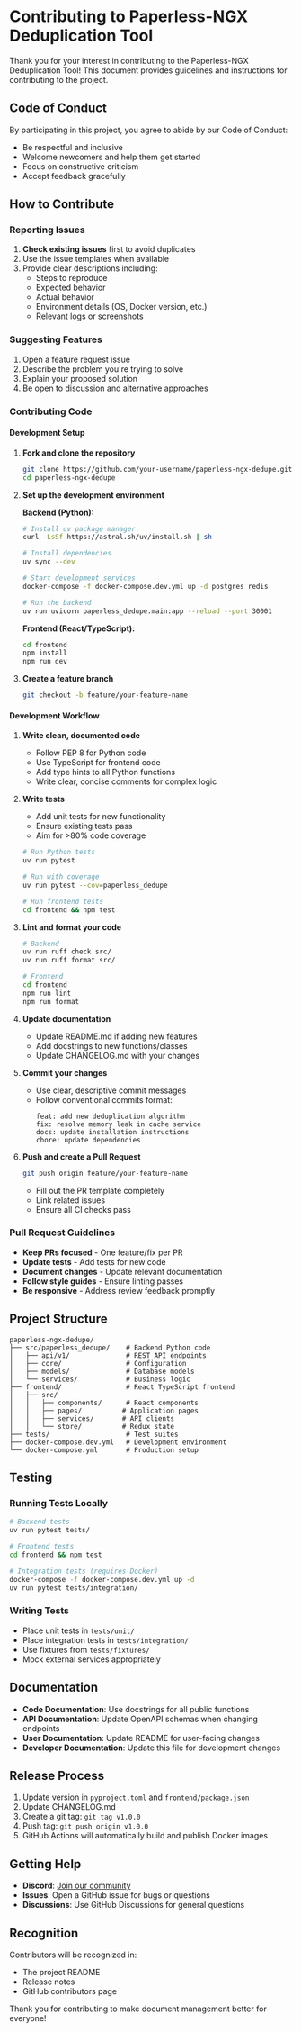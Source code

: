# Contributing to Paperless-NGX Deduplication Tool

Thank you for your interest in contributing to the Paperless-NGX Deduplication Tool! This document provides guidelines and instructions for contributing to the project.

## Code of Conduct

By participating in this project, you agree to abide by our Code of Conduct:

- Be respectful and inclusive
- Welcome newcomers and help them get started
- Focus on constructive criticism
- Accept feedback gracefully

## How to Contribute

### Reporting Issues

1. **Check existing issues** first to avoid duplicates
2. Use the issue templates when available
3. Provide clear descriptions including:
   - Steps to reproduce
   - Expected behavior
   - Actual behavior
   - Environment details (OS, Docker version, etc.)
   - Relevant logs or screenshots

### Suggesting Features

1. Open a feature request issue
2. Describe the problem you're trying to solve
3. Explain your proposed solution
4. Be open to discussion and alternative approaches

### Contributing Code

#### Development Setup

1. **Fork and clone the repository**

   ```bash
   git clone https://github.com/your-username/paperless-ngx-dedupe.git
   cd paperless-ngx-dedupe
   ```

2. **Set up the development environment**

   **Backend (Python):**

   ```bash
   # Install uv package manager
   curl -LsSf https://astral.sh/uv/install.sh | sh

   # Install dependencies
   uv sync --dev

   # Start development services
   docker-compose -f docker-compose.dev.yml up -d postgres redis

   # Run the backend
   uv run uvicorn paperless_dedupe.main:app --reload --port 30001
   ```

   **Frontend (React/TypeScript):**

   ```bash
   cd frontend
   npm install
   npm run dev
   ```

3. **Create a feature branch**
   ```bash
   git checkout -b feature/your-feature-name
   ```

#### Development Workflow

1. **Write clean, documented code**

   - Follow PEP 8 for Python code
   - Use TypeScript for frontend code
   - Add type hints to all Python functions
   - Write clear, concise comments for complex logic

2. **Write tests**

   - Add unit tests for new functionality
   - Ensure existing tests pass
   - Aim for >80% code coverage

   ```bash
   # Run Python tests
   uv run pytest

   # Run with coverage
   uv run pytest --cov=paperless_dedupe

   # Run frontend tests
   cd frontend && npm test
   ```

3. **Lint and format your code**

   ```bash
   # Backend
   uv run ruff check src/
   uv run ruff format src/

   # Frontend
   cd frontend
   npm run lint
   npm run format
   ```

4. **Update documentation**

   - Update README.md if adding new features
   - Add docstrings to new functions/classes
   - Update CHANGELOG.md with your changes

5. **Commit your changes**

   - Use clear, descriptive commit messages
   - Follow conventional commits format:
     ```
     feat: add new deduplication algorithm
     fix: resolve memory leak in cache service
     docs: update installation instructions
     chore: update dependencies
     ```

6. **Push and create a Pull Request**
   ```bash
   git push origin feature/your-feature-name
   ```
   - Fill out the PR template completely
   - Link related issues
   - Ensure all CI checks pass

### Pull Request Guidelines

- **Keep PRs focused** - One feature/fix per PR
- **Update tests** - Add tests for new code
- **Document changes** - Update relevant documentation
- **Follow style guides** - Ensure linting passes
- **Be responsive** - Address review feedback promptly

## Project Structure

```
paperless-ngx-dedupe/
├── src/paperless_dedupe/    # Backend Python code
│   ├── api/v1/              # REST API endpoints
│   ├── core/                # Configuration
│   ├── models/              # Database models
│   └── services/            # Business logic
├── frontend/                # React TypeScript frontend
│   ├── src/
│   │   ├── components/      # React components
│   │   ├── pages/          # Application pages
│   │   ├── services/       # API clients
│   │   └── store/          # Redux state
├── tests/                   # Test suites
├── docker-compose.dev.yml   # Development environment
└── docker-compose.yml       # Production setup
```

## Testing

### Running Tests Locally

```bash
# Backend tests
uv run pytest tests/

# Frontend tests
cd frontend && npm test

# Integration tests (requires Docker)
docker-compose -f docker-compose.dev.yml up -d
uv run pytest tests/integration/
```

### Writing Tests

- Place unit tests in `tests/unit/`
- Place integration tests in `tests/integration/`
- Use fixtures from `tests/fixtures/`
- Mock external services appropriately

## Documentation

- **Code Documentation**: Use docstrings for all public functions
- **API Documentation**: Update OpenAPI schemas when changing endpoints
- **User Documentation**: Update README for user-facing changes
- **Developer Documentation**: Update this file for development changes

## Release Process

1. Update version in `pyproject.toml` and `frontend/package.json`
2. Update CHANGELOG.md
3. Create a git tag: `git tag v1.0.0`
4. Push tag: `git push origin v1.0.0`
5. GitHub Actions will automatically build and publish Docker images

## Getting Help

- **Discord**: [Join our community](https://discord.gg/paperless-ngx)
- **Issues**: Open a GitHub issue for bugs or questions
- **Discussions**: Use GitHub Discussions for general questions

## Recognition

Contributors will be recognized in:

- The project README
- Release notes
- GitHub contributors page

Thank you for contributing to make document management better for everyone!
